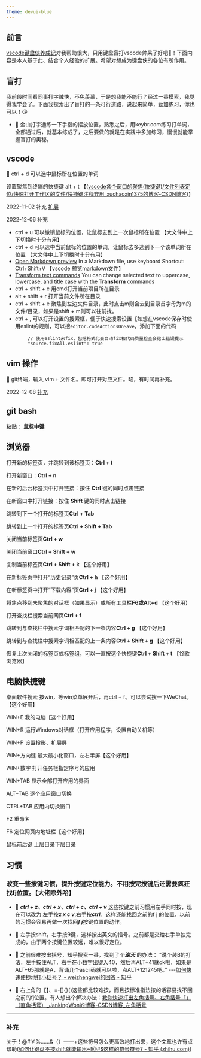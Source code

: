 ```yaml
---
theme: devui-blue
---
```

## 前言
[vscode键盘侠养成记](https://juejin.cn/post/6844904099880632328)对我帮助很大，只用键盘盲打vscode帅呆了好吧🤩！下面内容是本人基于此、结合个人经验的扩展。希望对想成为键盘侠的各位有所作用。

## 盲打
我前段时间看同事打字贼快，不免羡慕，于是想我能不能行？经过一番摸索，我觉得我学会了。下面我探索出了盲打的一条可行道路，说起来简单，勤加练习，你也可以！😘
-  🍔 金山打字通练一下手指的摆放位置，熟悉之后，用keybr.com练习打单词，全部通过后，就基本练成了，之后要做的就是在实践中多加练习，慢慢就能掌握盲打的奥秘。

## vscode

🍓 ctrl + d 可以选中鼠标所在位置的单词

设置聚焦到终端的快捷键 alt + t 【([vscode各个窗口的聚焦(快捷键)/文件列表定位/快速打开工作区的文件/快捷键注释弃用_xuchaoxin1375的博客-CSDN博客](https://blog.csdn.net/xuchaoxin1375/article/details/112059873))】

2022-11-02 补充 [扩展](https://blog.csdn.net/weixin_46655235/article/details/121788623)

2022-12-06 补充
-  ctrl + u 可以撤销鼠标的位置，让鼠标去到上一次鼠标所在位置 【大文件中上下切换时十分有用】
-  ctrl + d 可以选中当前鼠标的位置的单词，让鼠标去多选到下一个该单词所在位置 【大文件中上下切换时十分有用】
-  [Open Markdown preview](https://code.visualstudio.com/docs/getstarted/tips-and-tricks#_open-markdown-preview) In a Markdown file, use keyboard Shortcut: Ctrl+Shift+V 【vscode 预览markdown文件】
-  [Transform text commands](https://code.visualstudio.com/docs/getstarted/tips-and-tricks#_transform-text-commands) You can change selected text to uppercase, lowercase, and title case with the **Transform** commands
-  ctrl + shift + c 用cmd打开当前项目所在目录
-  alt + shift + r 打开当前文件所在目录
-  ctrl + shift + e 聚焦到左边文件目录，此时点击m则会去到目录首字母为m的文件/目录，如果是shift + m则可以往前找。
-  ctrl + , 可以打开设置的搜索框，便于快速搜索设置【如想在vscode保存时使用eslint的规则，可以搜`editor.codeActionsOnSave`，添加下面的代码
```
        // 使用eslint来fix，包括格式化会自动fix和代码质量检查会给出错误提示
        "source.fixAll.eslint": true
```


## vim 操作
🍍 git终端，输入 vim + 文件名。即可打开对应文件。略，有时间再补充。

2022-12-08 [补充](https://juejin.cn/post/7174751732835680293) 

## git bash
粘贴： **鼠标中键**

## 浏览器
打开新的标签页，并跳转到该标签页：**Ctrl + t**

打开新窗口：**Ctrl + n**

在新的后台标签页中打开链接：按住 **Ctrl** 键的同时点击链接

在新窗口中打开链接：按住 **Shift** 键的同时点击链接

跳转到下一个打开的标签页**Ctrl + Tab**

跳转到上一个打开的标签页**Ctrl + Shift + Tab**

关闭当前标签页**Ctrl + w**

关闭当前窗口**Ctrl + Shift + w**

复制当前标签页**Ctrl + Shift + k** 【这个好用】

在新标签页中打开“历史记录”页**Ctrl + h** 【这个好用】

在新标签页中打开“下载内容”页**Ctrl + j** 【这个好用】

将焦点移到未聚焦的对话框（如果显示）或所有工具栏**F6或Alt+d** 【这个好用】

打开查找栏搜索当前网页**Ctrl + f**

跳转到与查找栏中搜索字词相匹配的下一条内容**Ctrl + g** 【这个好用】

跳转到与查找栏中搜索字词相匹配的上一条内容**Ctrl + Shift + g** 【这个好用】

恢复上次关闭的标签页或标签组，可以一直按这个快捷键**Ctrl + Shift + t** 【谷歌浏览器】

## 电脑快捷键
桌面软件搜索 按win，等win菜单展开后，再ctrl + f。可以尝试搜一下WeChat。 【这个好用】

WIN+E 我的电脑【这个好用】

WIN+R 运行Windows对话框（打开应用程序，设置自动关机等）

WIN+P 设置投影、扩展屏

WIN+方向键 最大最小化窗口，左右半屏【这个好用】

WIN+数字 打开任务栏指定序号的应用

WIN+TAB 显示全部打开应用的界面

ALT+TAB 逐个应用窗口切换

CTRL+TAB 应用内切换窗口

F2 重命名

F6 定位网页内地址栏【这个好用】

鼠标前后键 上层目录下层目录

## 习惯
### 改变一些按键习惯，提升按键定位能力。不用按完按键后还需要疯狂找fj位置。【大佬除外哈】
-  🌽 ***ctrl + z、ctrl + x、ctrl + c、ctrl + v*** 这些按键之前习惯用左手同时按，现在可以改为 左手按***z x c v***,右手按***ctrl***。这样还能找回之前的f j 的位置，以前的习惯会容易再做一次找回***f j***按键位置的动作。

-  🍏 左手按shift，右手按9键，这样按出英文的括号。之前都是交给右手单独完成的，由于两个按键位置较远，难以很好定位。

-  🧅 之前很难按出括号，知乎搜索一番，找到了个***逆天*** 的办法：
“说个装B的打法，左手按住ALT，右手在小数字出键入40，然后再ALT+41就ok啦，如果是ALT+65那就是A，背诵几个ascii码就可以啦，点ALT+121245吧。” ---[如何快速便捷地打小括号？ - weizhengwei的回答 - 知乎]( https://www.zhihu.com/question/24885686/answer/29348850)

-  🥣 右上角的【】、=-[]{}()这些都比较难按，而且按标准指法按的话容易找不回之前的fj位置。有人想出个解决办法：[教你快速打出左角括号、右角括号「」（直角括号）_JankingWon的博客-CSDN博客_左角括号](https://blog.csdn.net/jankingmeaning/article/details/106494987)
----------
### 补充
关于！@#￥%……&（）——+这些符号怎么更高效地打出来，这个文章也许有点帮助([如何让键盘不按shift就能输出~!@#$这样的符号符号? - 知乎 (zhihu.com)](https://www.zhihu.com/question/23512679))
